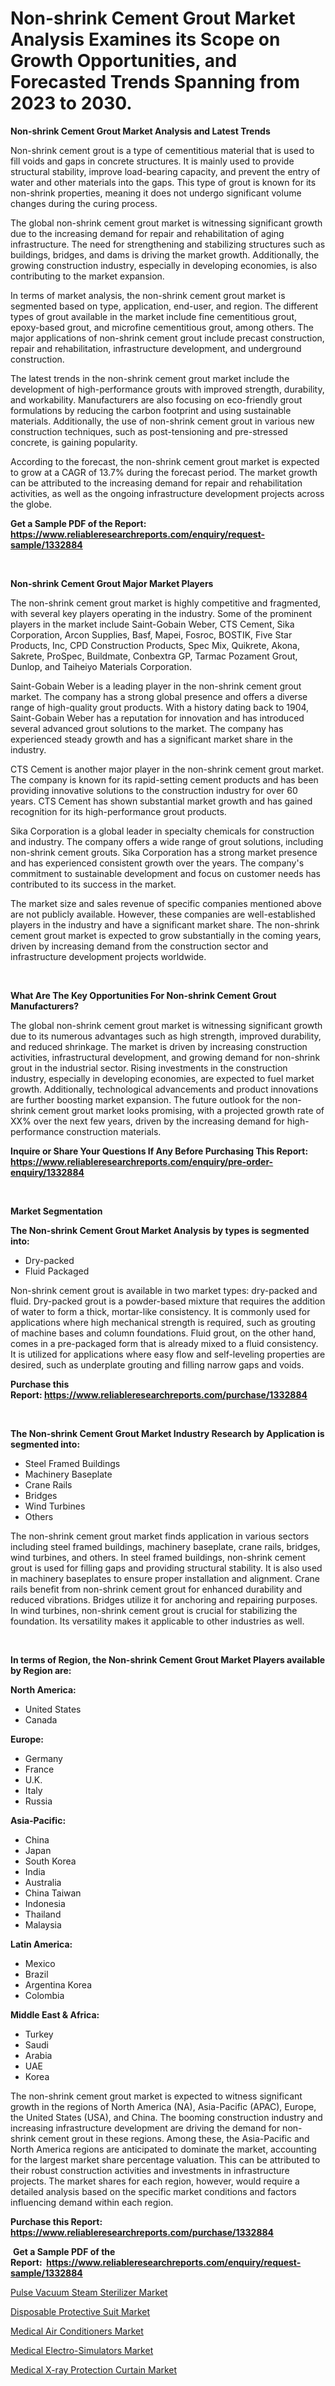 <p><h1>Non-shrink Cement Grout Market Analysis Examines its Scope on Growth Opportunities, and Forecasted Trends Spanning from 2023 to 2030.</h1></p><p><strong>Non-shrink Cement Grout Market Analysis and Latest Trends</strong></p>
<p><p>Non-shrink cement grout is a type of cementitious material that is used to fill voids and gaps in concrete structures. It is mainly used to provide structural stability, improve load-bearing capacity, and prevent the entry of water and other materials into the gaps. This type of grout is known for its non-shrink properties, meaning it does not undergo significant volume changes during the curing process.</p><p>The global non-shrink cement grout market is witnessing significant growth due to the increasing demand for repair and rehabilitation of aging infrastructure. The need for strengthening and stabilizing structures such as buildings, bridges, and dams is driving the market growth. Additionally, the growing construction industry, especially in developing economies, is also contributing to the market expansion.</p><p>In terms of market analysis, the non-shrink cement grout market is segmented based on type, application, end-user, and region. The different types of grout available in the market include fine cementitious grout, epoxy-based grout, and microfine cementitious grout, among others. The major applications of non-shrink cement grout include precast construction, repair and rehabilitation, infrastructure development, and underground construction.</p><p>The latest trends in the non-shrink cement grout market include the development of high-performance grouts with improved strength, durability, and workability. Manufacturers are also focusing on eco-friendly grout formulations by reducing the carbon footprint and using sustainable materials. Additionally, the use of non-shrink cement grout in various new construction techniques, such as post-tensioning and pre-stressed concrete, is gaining popularity.</p><p>According to the forecast, the non-shrink cement grout market is expected to grow at a CAGR of 13.7% during the forecast period. The market growth can be attributed to the increasing demand for repair and rehabilitation activities, as well as the ongoing infrastructure development projects across the globe.</p></p>
<p><strong>Get a Sample PDF of the Report:&nbsp; <a href="https://www.reliableresearchreports.com/enquiry/request-sample/1332884">https://www.reliableresearchreports.com/enquiry/request-sample/1332884</a></strong></p>
<p>&nbsp;</p>
<p><strong>Non-shrink Cement Grout Major Market Players</strong></p>
<p><p>The non-shrink cement grout market is highly competitive and fragmented, with several key players operating in the industry. Some of the prominent players in the market include Saint-Gobain Weber, CTS Cement, Sika Corporation, Arcon Supplies, Basf, Mapei, Fosroc, BOSTIK, Five Star Products, Inc, CPD Construction Products, Spec Mix, Quikrete, Akona, Sakrete, ProSpec, Buildmate, Conbextra GP, Tarmac Pozament Grout, Dunlop, and Taiheiyo Materials Corporation.</p><p>Saint-Gobain Weber is a leading player in the non-shrink cement grout market. The company has a strong global presence and offers a diverse range of high-quality grout products. With a history dating back to 1904, Saint-Gobain Weber has a reputation for innovation and has introduced several advanced grout solutions to the market. The company has experienced steady growth and has a significant market share in the industry.</p><p>CTS Cement is another major player in the non-shrink cement grout market. The company is known for its rapid-setting cement products and has been providing innovative solutions to the construction industry for over 60 years. CTS Cement has shown substantial market growth and has gained recognition for its high-performance grout products.</p><p>Sika Corporation is a global leader in specialty chemicals for construction and industry. The company offers a wide range of grout solutions, including non-shrink cement grouts. Sika Corporation has a strong market presence and has experienced consistent growth over the years. The company's commitment to sustainable development and focus on customer needs has contributed to its success in the market.</p><p>The market size and sales revenue of specific companies mentioned above are not publicly available. However, these companies are well-established players in the industry and have a significant market share. The non-shrink cement grout market is expected to grow substantially in the coming years, driven by increasing demand from the construction sector and infrastructure development projects worldwide.</p></p>
<p>&nbsp;</p>
<p><strong>What Are The Key Opportunities For Non-shrink Cement Grout Manufacturers?</strong></p>
<p><p>The global non-shrink cement grout market is witnessing significant growth due to its numerous advantages such as high strength, improved durability, and reduced shrinkage. The market is driven by increasing construction activities, infrastructural development, and growing demand for non-shrink grout in the industrial sector. Rising investments in the construction industry, especially in developing economies, are expected to fuel market growth. Additionally, technological advancements and product innovations are further boosting market expansion. The future outlook for the non-shrink cement grout market looks promising, with a projected growth rate of XX% over the next few years, driven by the increasing demand for high-performance construction materials.</p></p>
<p><strong>Inquire or Share Your Questions If Any Before Purchasing This Report: <a href="https://www.reliableresearchreports.com/enquiry/pre-order-enquiry/1332884">https://www.reliableresearchreports.com/enquiry/pre-order-enquiry/1332884</a></strong></p>
<p>&nbsp;</p>
<p><strong>Market Segmentation</strong></p>
<p><strong>The Non-shrink Cement Grout Market Analysis by types is segmented into:</strong></p>
<p><ul><li>Dry-packed</li><li>Fluid Packaged</li></ul></p>
<p><p>Non-shrink cement grout is available in two market types: dry-packed and fluid. Dry-packed grout is a powder-based mixture that requires the addition of water to form a thick, mortar-like consistency. It is commonly used for applications where high mechanical strength is required, such as grouting of machine bases and column foundations. Fluid grout, on the other hand, comes in a pre-packaged form that is already mixed to a fluid consistency. It is utilized for applications where easy flow and self-leveling properties are desired, such as underplate grouting and filling narrow gaps and voids.</p></p>
<p><strong>Purchase this Report:&nbsp;<a href="https://www.reliableresearchreports.com/purchase/1332884">https://www.reliableresearchreports.com/purchase/1332884</a></strong></p>
<p>&nbsp;</p>
<p><strong>The Non-shrink Cement Grout Market Industry Research by Application is segmented into:</strong></p>
<p><ul><li>Steel Framed Buildings</li><li>Machinery Baseplate</li><li>Crane Rails</li><li>Bridges</li><li>Wind Turbines</li><li>Others</li></ul></p>
<p><p>The non-shrink cement grout market finds application in various sectors including steel framed buildings, machinery baseplate, crane rails, bridges, wind turbines, and others. In steel framed buildings, non-shrink cement grout is used for filling gaps and providing structural stability. It is also used in machinery baseplates to ensure proper installation and alignment. Crane rails benefit from non-shrink cement grout for enhanced durability and reduced vibrations. Bridges utilize it for anchoring and repairing purposes. In wind turbines, non-shrink cement grout is crucial for stabilizing the foundation. Its versatility makes it applicable to other industries as well.</p></p>
<p>&nbsp;</p>
<p><strong>In terms of Region, the Non-shrink Cement Grout Market Players available by Region are:</strong></p>
<p>
    <p> <strong> North America: </strong>
        <ul>
            <li>United States</li>
            <li>Canada</li>
        </ul>
        </p> 
    <p> <strong> Europe: </strong>
        <ul>
            <li>Germany</li>
            <li>France</li>
            <li>U.K.</li>
            <li>Italy</li>
            <li>Russia</li>
        </ul>
        </p> 
    <p> <strong> Asia-Pacific: </strong>
        <ul>
            <li>China</li>
            <li>Japan</li>
            <li>South Korea</li>
            <li>India</li>
            <li>Australia</li>
            <li>China Taiwan</li>
            <li>Indonesia</li>
            <li>Thailand</li>
            <li>Malaysia</li>
        </ul>
        </p> 
    <p> <strong> Latin America: </strong>
        <ul>
            <li>Mexico</li>
            <li>Brazil</li>
            <li>Argentina Korea</li>
            <li>Colombia</li>
        </ul>
        </p> 
    <p> <strong> Middle East & Africa: </strong>
        <ul>
            <li>Turkey</li>
            <li>Saudi</li>
            <li>Arabia</li>
            <li>UAE</li>
            <li>Korea</li>
        </ul>
    </p>
    </p>
<p><p>The non-shrink cement grout market is expected to witness significant growth in the regions of North America (NA), Asia-Pacific (APAC), Europe, the United States (USA), and China. The booming construction industry and increasing infrastructure development are driving the demand for non-shrink cement grout in these regions. Among these, the Asia-Pacific and North America regions are anticipated to dominate the market, accounting for the largest market share percentage valuation. This can be attributed to their robust construction activities and investments in infrastructure projects. The market shares for each region, however, would require a detailed analysis based on the specific market conditions and factors influencing demand within each region.</p></p>
<p><strong>Purchase this Report: <a href="https://www.reliableresearchreports.com/purchase/1332884">https://www.reliableresearchreports.com/purchase/1332884</a></strong></p>
<p>&nbsp;<strong>Get a Sample PDF of the Report:&nbsp;&nbsp;<a href="https://www.reliableresearchreports.com/enquiry/request-sample/1332884">https://www.reliableresearchreports.com/enquiry/request-sample/1332884</a></strong></p>
<p><strong></strong></p>
<p><p><a href="https://medium.com/@plan.sock.color/pulse-vacuum-steam-sterilizer-market-size-cagr-trends-2024-2030-aee415680732">Pulse Vacuum Steam Sterilizer Market</a></p><p><a href="https://medium.com/@sarademiri71/disposable-protective-suit-market-size-growth-forecast-2023-2030-eb3892c1acee">Disposable Protective Suit Market</a></p><p><a href="https://www.linkedin.com/pulse/medical-air-conditioners-market-size-share-global-analysis-report/">Medical Air Conditioners Market</a></p><p><a href="https://www.linkedin.com/pulse/medical-electro-simulators-market-size-share-global-analysis/">Medical Electro-Simulators Market</a></p><p><a href="https://www.linkedin.com/pulse/decoding-medical-x-ray-protection-curtain-market-deep/">Medical X-ray Protection Curtain Market</a></p></p>